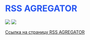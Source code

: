<h1 style="color: rgb(41, 87, 241)">RSS AGREGATOR</h1>
<a href="https://codeclimate.com/github/Maksim1509/frontend-project-lvl3/maintainability"><img src="https://api.codeclimate.com/v1/badges/72631ae5659f6ee089bf/maintainability" /></a>
<a href="https://github.com/Maksim1509/frontend-project-lvl3/actions"><img src="https://github.com/Maksim1509/frontend-project-lvl3/workflows/Node%20CI/badge.svg"></a>


<p><a href="https://frontend-project-lvl3.maksim1509.now.sh/">Ссылка на страницу RSS AGREGATOR</a></p>